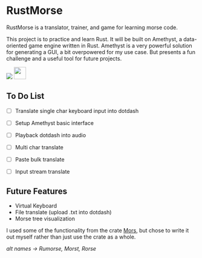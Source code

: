# RustMorse
RustMorse is a translator, trainer, and game for learning morse code.

This project is to practice and learn Rust. It will be built on Amethyst, a data-oriented game engine written in Rust. Amethyst is a very powerful solution for generating a GUI, a bit overpowered for my use case. But presents a fun challenge and a useful tool for future projects.

![](https://www.rust-lang.org/logos/rust-logo-32x32.png)  <img src="https://images.prismic.io/amethyst%2F46fcadd9-f936-4959-ae26-5b1927d07a45_logo-standard.svg" style="width:32px; height:32px;">


## To Do List
- [ ] Translate single char keyboard input into dotdash
- [ ] Setup Amethyst basic interface
- [ ] Playback dotdash into audio
- [ ] Multi char translate
- [ ] Paste bulk translate
- [ ] Input stream translate


## Future Features
- Virtual Keyboard
- File translate (upload .txt into dotdash)
- Morse tree visualization




I used some of the functionality from the crate [Mors](https://docs.rs/crate/mors/0.1.1), but chose to write it out myself rather than just use the crate as a whole. 

*alt names -> Rumorse, Morst, Rorse* 